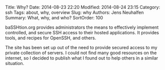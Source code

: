 Title: Why?
Date: 2014-08-23 22:20
Modified: 2014-08-24 23:15
Category: ssh
Tags: about, why, overview
Slug: why
Authors: Jens Neuhalfen
Summary: What, why, and who?
SortOrder: 100

baSSHtion.org provides administrators the means to effectively implement controlled, and secure SSH access to their hosted applications. It provides tools, and recipes for OpenSSH, and others.

The site has been set up out of the need to provide secured access to my private collection of servers. I could not find many good resources on the internet, so I decided to publish what I found out to help others in a similar situation.



